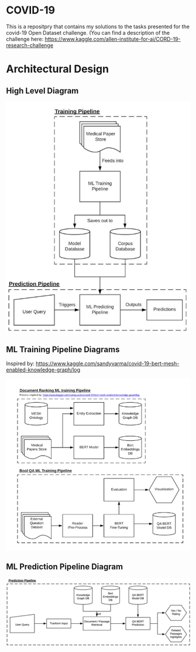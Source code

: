 # COVID-19
This is a repositpry that contains my solutions to the tasks presented for the covid-19 Open Dataset challenge. (You can find a description of the challenge here: https://www.kaggle.com/allen-institute-for-ai/CORD-19-research-challenge


# Architectural Design

## High Level Diagram

![](read_me_resources/c-19_tf_high_level.jpg)


## ML Training Pipeline Diagrams

Inspired by: https://www.kaggle.com/sandyvarma/covid-19-bert-mesh-enabled-knowledge-graph/log

![](read_me_resources/c-19_tf_training_pipeline.png)

## ML Prediction Pipeline Diagram

![](read_me_resources/c-19_tf_pred_pipeline.png)


